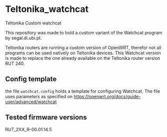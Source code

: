 # Teltonika_watchcat
Teltonika Custom watchcat

This repository was made to hold a custom variant of the Watchcat program by segal.di.ubi.pt.

Teltonika routers are running a custom version of OpenWRT, therefor not all programs can be used natively on Teltonika devices. This Watchcat version is made to replace the one already available on the Teltonika router version RUT 240.

## Config template

the file ```watchcat.config``` holds a template for configuring Watchcat. The file uses parameters as specified on https://openwrt.org/docs/guide-user/advanced/watchcat

## Tested firmware versions

RUT_2XX_R-00.01.14.5
